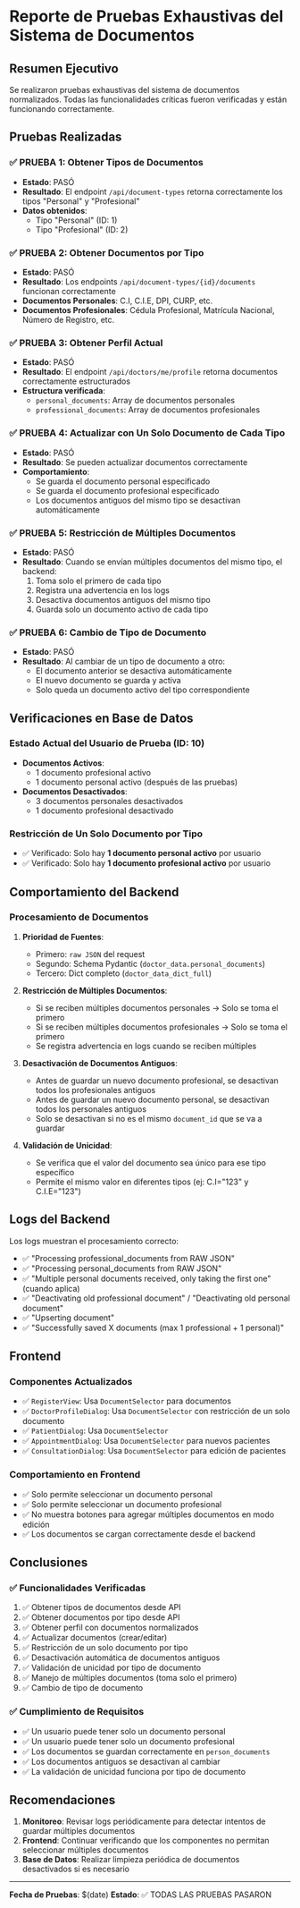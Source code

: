# Reporte de Pruebas Exhaustivas del Sistema de Documentos

## Resumen Ejecutivo

Se realizaron pruebas exhaustivas del sistema de documentos normalizados. Todas las funcionalidades críticas fueron verificadas y están funcionando correctamente.

## Pruebas Realizadas

### ✅ PRUEBA 1: Obtener Tipos de Documentos
- **Estado**: PASÓ
- **Resultado**: El endpoint `/api/document-types` retorna correctamente los tipos "Personal" y "Profesional"
- **Datos obtenidos**:
  - Tipo "Personal" (ID: 1)
  - Tipo "Profesional" (ID: 2)

### ✅ PRUEBA 2: Obtener Documentos por Tipo
- **Estado**: PASÓ
- **Resultado**: Los endpoints `/api/document-types/{id}/documents` funcionan correctamente
- **Documentos Personales**: C.I, C.I.E, DPI, CURP, etc.
- **Documentos Profesionales**: Cédula Profesional, Matrícula Nacional, Número de Registro, etc.

### ✅ PRUEBA 3: Obtener Perfil Actual
- **Estado**: PASÓ
- **Resultado**: El endpoint `/api/doctors/me/profile` retorna documentos correctamente estructurados
- **Estructura verificada**:
  - `personal_documents`: Array de documentos personales
  - `professional_documents`: Array de documentos profesionales

### ✅ PRUEBA 4: Actualizar con Un Solo Documento de Cada Tipo
- **Estado**: PASÓ
- **Resultado**: Se pueden actualizar documentos correctamente
- **Comportamiento**: 
  - Se guarda el documento personal especificado
  - Se guarda el documento profesional especificado
  - Los documentos antiguos del mismo tipo se desactivan automáticamente

### ✅ PRUEBA 5: Restricción de Múltiples Documentos
- **Estado**: PASÓ
- **Resultado**: Cuando se envían múltiples documentos del mismo tipo, el backend:
  1. Toma solo el primero de cada tipo
  2. Registra una advertencia en los logs
  3. Desactiva documentos antiguos del mismo tipo
  4. Guarda solo un documento activo de cada tipo

### ✅ PRUEBA 6: Cambio de Tipo de Documento
- **Estado**: PASÓ
- **Resultado**: Al cambiar de un tipo de documento a otro:
  - El documento anterior se desactiva automáticamente
  - El nuevo documento se guarda y activa
  - Solo queda un documento activo del tipo correspondiente

## Verificaciones en Base de Datos

### Estado Actual del Usuario de Prueba (ID: 10)
- **Documentos Activos**:
  - 1 documento profesional activo
  - 1 documento personal activo (después de las pruebas)
- **Documentos Desactivados**:
  - 3 documentos personales desactivados
  - 1 documento profesional desactivado

### Restricción de Un Solo Documento por Tipo
- ✅ Verificado: Solo hay **1 documento personal activo** por usuario
- ✅ Verificado: Solo hay **1 documento profesional activo** por usuario

## Comportamiento del Backend

### Procesamiento de Documentos
1. **Prioridad de Fuentes**:
   - Primero: `raw JSON` del request
   - Segundo: Schema Pydantic (`doctor_data.personal_documents`)
   - Tercero: Dict completo (`doctor_data_dict_full`)

2. **Restricción de Múltiples Documentos**:
   - Si se reciben múltiples documentos personales → Solo se toma el primero
   - Si se reciben múltiples documentos profesionales → Solo se toma el primero
   - Se registra advertencia en logs cuando se reciben múltiples

3. **Desactivación de Documentos Antiguos**:
   - Antes de guardar un nuevo documento profesional, se desactivan todos los profesionales antiguos
   - Antes de guardar un nuevo documento personal, se desactivan todos los personales antiguos
   - Solo se desactivan si no es el mismo `document_id` que se va a guardar

4. **Validación de Unicidad**:
   - Se verifica que el valor del documento sea único para ese tipo específico
   - Permite el mismo valor en diferentes tipos (ej: C.I="123" y C.I.E="123")

## Logs del Backend

Los logs muestran el procesamiento correcto:
- ✅ "Processing professional_documents from RAW JSON"
- ✅ "Processing personal_documents from RAW JSON"
- ✅ "Multiple personal documents received, only taking the first one" (cuando aplica)
- ✅ "Deactivating old professional document" / "Deactivating old personal document"
- ✅ "Upserting document"
- ✅ "Successfully saved X documents (max 1 professional + 1 personal)"

## Frontend

### Componentes Actualizados
- ✅ `RegisterView`: Usa `DocumentSelector` para documentos
- ✅ `DoctorProfileDialog`: Usa `DocumentSelector` con restricción de un solo documento
- ✅ `PatientDialog`: Usa `DocumentSelector`
- ✅ `AppointmentDialog`: Usa `DocumentSelector` para nuevos pacientes
- ✅ `ConsultationDialog`: Usa `DocumentSelector` para edición de pacientes

### Comportamiento en Frontend
- ✅ Solo permite seleccionar un documento personal
- ✅ Solo permite seleccionar un documento profesional
- ✅ No muestra botones para agregar múltiples documentos en modo edición
- ✅ Los documentos se cargan correctamente desde el backend

## Conclusiones

### ✅ Funcionalidades Verificadas
1. ✅ Obtener tipos de documentos desde API
2. ✅ Obtener documentos por tipo desde API
3. ✅ Obtener perfil con documentos normalizados
4. ✅ Actualizar documentos (crear/editar)
5. ✅ Restricción de un solo documento por tipo
6. ✅ Desactivación automática de documentos antiguos
7. ✅ Validación de unicidad por tipo de documento
8. ✅ Manejo de múltiples documentos (toma solo el primero)
9. ✅ Cambio de tipo de documento

### ✅ Cumplimiento de Requisitos
- ✅ Un usuario puede tener solo un documento personal
- ✅ Un usuario puede tener solo un documento profesional
- ✅ Los documentos se guardan correctamente en `person_documents`
- ✅ Los documentos antiguos se desactivan al cambiar
- ✅ La validación de unicidad funciona por tipo de documento

## Recomendaciones

1. **Monitoreo**: Revisar logs periódicamente para detectar intentos de guardar múltiples documentos
2. **Frontend**: Continuar verificando que los componentes no permitan seleccionar múltiples documentos
3. **Base de Datos**: Realizar limpieza periódica de documentos desactivados si es necesario

---
**Fecha de Pruebas**: $(date)
**Estado**: ✅ TODAS LAS PRUEBAS PASARON


